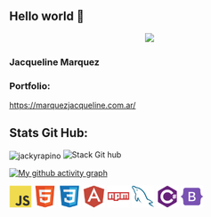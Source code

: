 ## Hello world 👋

<p align="center">
<img src="https://miro.medium.com/max/1400/0*x4rQFjfi0iK3gS1T.gif" width="350px" />
</p>


### Jacqueline Marquez 
### Portfolio: 
https://marquezjacqueline.com.ar/

## Stats Git Hub:
<img align="center" src="https://github-readme-stats.vercel.app/api/top-langs?username=jackyrapino&show_icons=true&locale=en&layout=compact&theme=blue-green" alt="jackyrapino" />

<img alt="Stack Git hub" src="https://github-readme-stats.vercel.app/api?username=jackyrapino&theme=blue-green"/> 

[![My github activity graph](https://activity-graph.herokuapp.com/graph?username=jackyrapino&theme=react-dark)](https://github.com/ashutosh00710/github-readme-activity-graph)
 

<p align="left">
  <img src="https://github.com/devicons/devicon/blob/master/icons/javascript/javascript-original.svg" width="40px" height="40px"/>
  <img src="https://github.com/devicons/devicon/blob/master/icons/html5/html5-original.svg" width="40px" height="40px"/>
  <img src="https://github.com/devicons/devicon/blob/master/icons/css3/css3-original.svg" width="40px" height="40px"/>
  <img src="https://raw.githubusercontent.com/devicons/devicon/master/icons/angularjs/angularjs-plain.svg" width="40px" height="40px"/> 
  <img src="https://github.com/devicons/devicon/blob/master/icons/npm/npm-original-wordmark.svg" width="40px" height="40px"/>
  <img src="https://github.com/devicons/devicon/blob/master/icons/mysql/mysql-original.svg" width="40px" height="40px"/>
  <img src="https://github.com/devicons/devicon/blob/master/icons/csharp/csharp-plain.svg" width="40px" height="40px"/>
  <img src="https://raw.githubusercontent.com/devicons/devicon/7a4ca8aa871d6dca81691e018d31eed89cb70a76/icons/bootstrap/bootstrap-plain.svg" width="40px" height="40px"/> 
</p>

